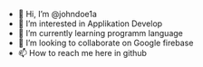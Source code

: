 - 👋 Hi, I’m @johndoe1a
- 👀 I’m interested in Applikation Develop
- 🌱 I’m currently learning programm language 
- 💞️ I’m looking to collaborate on Google firebase
- 📫 How to reach me here in github

<!---
johndoe1a/johndoe1a is a ✨ special ✨ repository because its `README.md` (this file) appears on your GitHub profile.
You can click the Preview link to take a look at your changes.
--->

